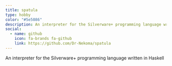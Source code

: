 ```yaml
---
title: spatula
type: hobby
color: "#5e5086"
description: An interpreter for the Silverware+ programming language written in Haskell
social:
  - name: github
    icon: fa-brands fa-github
    link: https://github.com/Dr-Nekoma/spatula
---
```


An interpreter for the Silverware+ programming language written in Haskell
